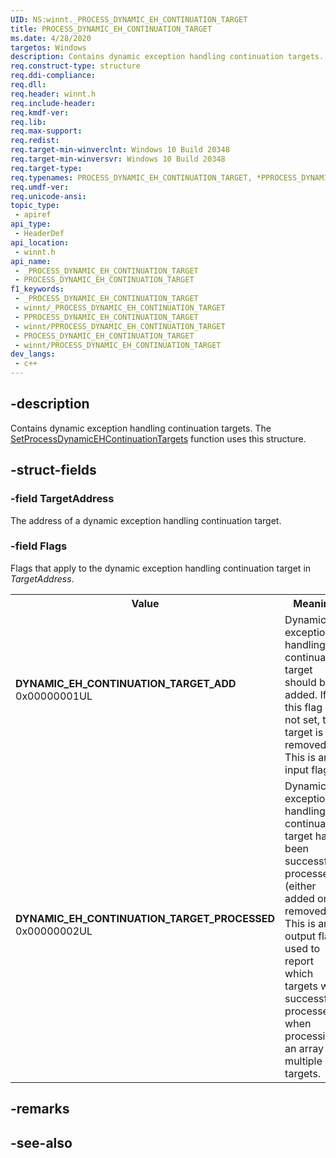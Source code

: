 ```yaml
---
UID: NS:winnt._PROCESS_DYNAMIC_EH_CONTINUATION_TARGET
title: PROCESS_DYNAMIC_EH_CONTINUATION_TARGET
ms.date: 4/28/2020
targetos: Windows
description: Contains dynamic exception handling continuation targets.
req.construct-type: structure
req.ddi-compliance: 
req.dll: 
req.header: winnt.h
req.include-header: 
req.kmdf-ver: 
req.lib: 
req.max-support: 
req.redist: 
req.target-min-winverclnt: Windows 10 Build 20348
req.target-min-winversvr: Windows 10 Build 20348
req.target-type: 
req.typenames: PROCESS_DYNAMIC_EH_CONTINUATION_TARGET, *PPROCESS_DYNAMIC_EH_CONTINUATION_TARGET
req.umdf-ver: 
req.unicode-ansi: 
topic_type:
 - apiref
api_type:
 - HeaderDef
api_location:
 - winnt.h
api_name:
 - _PROCESS_DYNAMIC_EH_CONTINUATION_TARGET
 - PROCESS_DYNAMIC_EH_CONTINUATION_TARGET
f1_keywords:
 - _PROCESS_DYNAMIC_EH_CONTINUATION_TARGET
 - winnt/_PROCESS_DYNAMIC_EH_CONTINUATION_TARGET
 - PPROCESS_DYNAMIC_EH_CONTINUATION_TARGET
 - winnt/PPROCESS_DYNAMIC_EH_CONTINUATION_TARGET
 - PROCESS_DYNAMIC_EH_CONTINUATION_TARGET
 - winnt/PROCESS_DYNAMIC_EH_CONTINUATION_TARGET
dev_langs:
 - c++
---
```


## -description

Contains dynamic exception handling continuation targets. The <a href="/windows/desktop/api/processthreadsapi/nf-processthreadsapi-setprocessdynamicehcontinuationtargets">SetProcessDynamicEHContinuationTargets</a> function uses this structure.

## -struct-fields

### -field TargetAddress

The address of a dynamic exception handling continuation target.

### -field Flags

Flags that apply to the dynamic exception handling continuation target in <i>TargetAddress</i>.

<table>
<tr>
<th>Value</th>
<th>Meaning</th>
</tr>
<tr>
<td width="40%"><a id="DYNAMIC_EH_CONTINUATION_TARGET_ADD"></a><a id="dynamic_eh_continuation_target_add"></a><dl>
<dt><b>DYNAMIC_EH_CONTINUATION_TARGET_ADD</b></dt>
<dt>0x00000001UL</dt>
</dl>
</td>
<td width="60%">
Dynamic exception handling continuation target should be added. If this flag is not set, the target is removed. This is an input flag.

</td>
</tr>
<tr>
<td width="40%"><a id="DYNAMIC_EH_CONTINUATION_TARGET_PROCESSED"></a><a id="dynamic_eh_continuation_target_processed"></a><dl>
<dt><b>DYNAMIC_EH_CONTINUATION_TARGET_PROCESSED</b></dt>
<dt>0x00000002UL</dt>
</dl>
</td>
<td width="60%">
Dynamic exception handling continuation target has been successfully processed (either added or removed).
This is an output flag used to report which targets were successfully processed when processing an array of multiple targets.

</td>
</tr>
</table>

## -remarks

## -see-also

